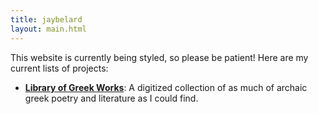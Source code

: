 ```yaml
---
title: jaybelard
layout: main.html
---
```


This website is currently being styled, so please be patient! Here are my current lists of projects:

+ [**Library of Greek Works**](./library): A digitized collection of as much of archaic greek poetry and literature as I could find.
